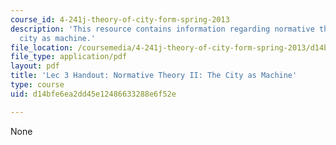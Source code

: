 ```yaml
---
course_id: 4-241j-theory-of-city-form-spring-2013
description: 'This resource contains information regarding normative theory II: the
  city as machine.'
file_location: /coursemedia/4-241j-theory-of-city-form-spring-2013/d14bfe6ea2dd45e12486633288e6f52e_MIT4_241JS13_handout3.pdf
file_type: application/pdf
layout: pdf
title: 'Lec 3 Handout: Normative Theory II: The City as Machine'
type: course
uid: d14bfe6ea2dd45e12486633288e6f52e

---
```

None